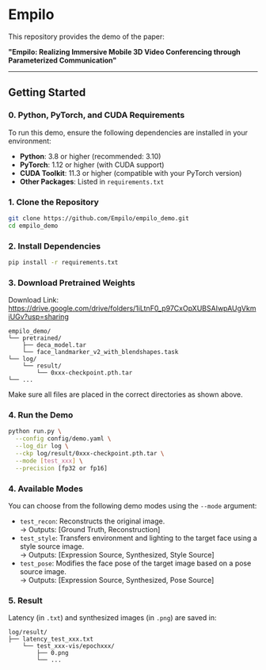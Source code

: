 # Empilo

This repository provides the demo of the paper:

**"Empilo: Realizing Immersive Mobile 3D Video Conferencing through Parameterized Communication"**

---

## Getting Started

### 0. Python, PyTorch, and CUDA Requirements

To run this demo, ensure the following dependencies are installed in your environment:

- **Python**: 3.8 or higher (recommended: 3.10)
- **PyTorch**: 1.12 or higher (with CUDA support)
- **CUDA Toolkit**: 11.3 or higher (compatible with your PyTorch version)
- **Other Packages**: Listed in `requirements.txt`



### 1. Clone the Repository

```bash
git clone https://github.com/Empilo/empilo_demo.git
cd empilo_demo
```

### 2. Install Dependencies

```bash
pip install -r requirements.txt
```

### 3. Download Pretrained Weights

Download Link: https://drive.google.com/drive/folders/1iLtnF0_p97CxOpXUBSAIwpAUgVkmiUGv?usp=sharing
```
empilo_demo/
└── pretrained/
    ├── deca_model.tar
    └── face_landmarker_v2_with_blendshapes.task
└── log/
    └── result/
        └── 0xxx-checkpoint.pth.tar
└── ...
```
Make sure all files are placed in the correct directories as shown above.

### 4. Run the Demo
```bash
python run.py \
  --config config/demo.yaml \
  --log_dir log \
  --ckp log/result/0xxx-checkpoint.pth.tar \
  --mode [test_xxx] \
  --precision [fp32 or fp16]

```

### 4. Available Modes
You can choose from the following demo modes using the `--mode` argument:
- `test_recon`: Reconstructs the original image. <br> → Outputs: [Ground Truth, Reconstruction]
- `test_style`: Transfers environment and lighting to the target face using a style source image. <br> → Outputs: [Expression Source, Synthesized, Style Source]
- `test_pose`: Modifies the face pose of the target image based on a pose source image. <br> → Outputs: [Expression Source, Synthesized, Pose Source]


### 5. Result
Latency (in `.txt`) and synthesized images (in `.png`) are saved in:
```
log/result/
├── latency_test_xxx.txt
    └── test_xxx-vis/epochxxx/
        ├── 0.png
        └── ...
